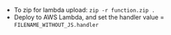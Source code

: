 - To zip for lambda upload: `zip -r function.zip .`
- Deploy to AWS Lambda, and set the handler value = `FILENAME_WITHOUT_JS.handler`
